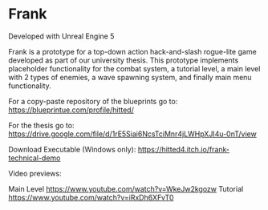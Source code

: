 # Frank

Developed with Unreal Engine 5

Frank is a prototype for a top-down action hack-and-slash rogue-lite game developed as part of our university thesis. This prototype implements placeholder functionality for the combat system, a tutorial level, a main level with 2 types of enemies, a wave spawning system, and finally main menu functionality. 

For a copy-paste repository of the blueprints go to: https://blueprintue.com/profile/hitted/

For the thesis go to: https://drive.google.com/file/d/1rE5Siai6NcsTciMnr4jLWHpXJI4u-0nT/view

Download Executable (Windows only): https://hitted4.itch.io/frank-technical-demo

Video previews: 

  Main Level        https://www.youtube.com/watch?v=WkeJw2kgozw
  Tutorial          https://www.youtube.com/watch?v=iRxDh6XFvT0
